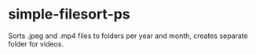 # simple-filesort-ps
Sorts .jpeg and .mp4 files to folders per year and month, creates separate folder for videos.
